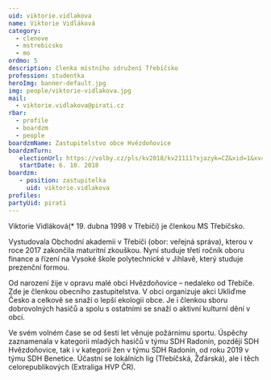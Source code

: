 ```yaml
---
uid: viktorie.vidlakova
name: Viktorie Vidláková
category:
  - clenove
  - mstrebicsko
  - mo
ordmo: 5
description: členka místního sdružení Třebíčsko
profession: studentka
heroImg: banner-default.jpg
img: people/viktorie-vidlakova.jpg
mail:
  - viktorie.vidlakova@pirati.cz
rbar:
  - profile
  - boardzm
  - people
boardzmName: Zastupitelstvo obce Hvězdoňovice
boardzmTurn:
   electionUrl: https://volby.cz/pls/kv2018/kv21111?xjazyk=CZ&xid=1&xv=23&xdz=1&xnumnuts=6104&xobec=590690&xstrana=0
   startDate: 6. 10. 2018
boardzm:
   - position: zastupitelka
     uid: viktorie.vidlakova
profiles:
partyUid: pirati
---
```


Viktorie Vidláková(* 19. dubna 1998 v Třebíči) je členkou MS Třebíčsko.

Vystudovala Obchodní akademii v Třebíči (obor: veřejná správa), kterou v roce 2017 zakončila maturitní zkouškou. Nyní studuje třetí ročník oboru finance a řízení na Vysoké škole polytechnické v Jihlavě, který studuje prezenční formou.

Od narození žije v opravu malé obci Hvězdoňovice – nedaleko od Třebíče. Zde je členkou obecního zastupitelstva. V obci organizuje akci Ukliďme Česko a celkově se snaží o lepší ekologii obce. Je i členkou sboru dobrovolných hasičů a spolu s ostatními se snaží o aktivní kulturní dění v obci.

Ve svém volném čase se od šesti let věnuje požárnímu sportu. Úspěchy zaznamenala v kategorii mladých hasičů v týmu SDH Radonín, později SDH Hvězdoňovice, tak i v kategorii žen v týmu SDH Radonín, od roku 2019 v týmu SDH Benetice. Účastní se lokálních lig (Třebíčská, Žďárská), ale i těch celorepublikových (Extraliga HVP ČR).
